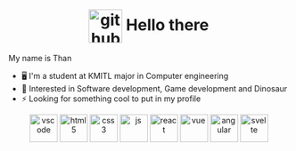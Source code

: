 <h1 align="center">
  <img alt="github" src="https://media.giphy.com/media/KzJkzjggfGN5Py6nkT/giphy.gif" height="60" align="center">
  Hello there
</h1>

My name is Than
- 🖥 I'm a student at KMITL major in Computer engineering
- 🦕 Interested in Software development, Game development and Dinosaur
- ⚡ Looking for something cool to put in my profile

<p  align="center">
  <img alt="vscode" src="https://media.giphy.com/media/IdyAQJVN2kVPNUrojM/giphy.gif" height="50">  
  <img alt="html5" src="https://media.giphy.com/media/XAxylRMCdpbEWUAvr8/giphy.gif" height="50">
  <img alt="css3" src="https://media.giphy.com/media/fsEaZldNC8A1PJ3mwp/giphy.gif" height="50">
  <img alt="js" src="https://media.giphy.com/media/ln7z2eWriiQAllfVcn/giphy.gif" height="50">
  <img alt="react" src="https://media.giphy.com/media/eNAsjO55tPbgaor7ma/giphy.gif" height="50">
  <img alt="vue" src="https://media.giphy.com/media/VgGthkhUvGgOit7Y9i/giphy.gif" height="50">
  <img alt="angular" src="https://media.giphy.com/media/XEDIHHp3i8bVoEdxd7/giphy.gif" height="50">  
  <img alt="svelte" src="https://media.giphy.com/media/Y1q8LF4Fc6DoQYC3fi/giphy.gif" height="50">
</p>
